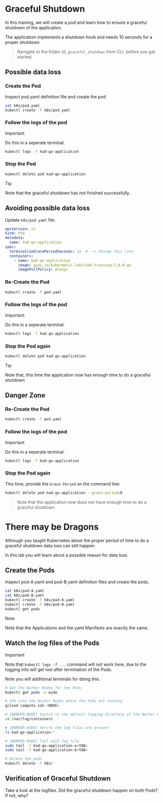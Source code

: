 # Graceful Shutdown

In this training, we will create a pod and learn how to ensure a graceful shutdown of the application.

The application implements a shutdown hook and needs 10 seconds for a proper shutdown.

> Navigate to the folder `05_graceful_shutdown` from CLI, before you get started.

## Possible data loss

### Create the Pod

Inspect pod.yaml definition file and create the pod

```bash
cat k8s/pod.yaml
kubectl create -f k8s/pod.yaml
```

### Follow the logs of the pod

> [!IMPORTANT]
> Do this in a seperate terminal.

```bash
kubectl logs -f kad-go-application
```

### Stop the Pod

```bash
kubectl delete pod kad-go-application
```

> [!TIP]
> Note that the graceful shutdown has not finished successfully.

## Avoiding possible data loss

Update `k8s/pod.yaml` file:

```yaml
apiVersion: v1
kind: Pod
metadata:
  name: kad-go-application
spec:
  terminationGracePeriodSeconds: 12  # --> Change this line
  containers:
    - name: kad-go-application
      image: quay.io/kubermatic-labs/kad-training:1.0.0-go
      imagePullPolicy: Always
```

### Re-Create the Pod

```bash
kubectl create -f pod.yaml
```

### Follow the logs of the pod

> [!IMPORTANT]
> Do this in a seperate terminal.

```bash
kubectl logs -f kad-go-application
```

### Stop the Pod again

```bash
kubectl delete pod kad-go-application
```

> [!TIP]
> Note that, this time the application now has enough time to do a graceful shutdown

## Danger Zone

### Re-Create the Pod

```bash
kubectl create -f pod.yaml
```

### Follow the logs of the pod

> [!IMPORTANT]
> Do this in a seperate terminal.

```bash
kubectl logs -f kad-go-application
```

### Stop the Pod again

This time, provide the `Grace Period` on the command line:

```bash
kubectl delete pod kad-go-application --grace-period=0
```

> Note that the application now does not have enough time to do a graceful shutdown

# There may be Dragons

Although you taught Kubernetes about the proper period of time to do a graceful shutdown data loss can still happen.

In this lab you will learn about a possible reason for data loss.

## Create the Pods

Inspect pod-A.yaml and pod-B.yaml definition files and create the pods.

```bash
cat k8s/pod-A.yaml
cat k8s/pod-B.yaml
kubectl create -f k8s/pod-A.yaml
kubectl create -f k8s/pod-B.yaml
kubectl get pods
```
> [!NOTE]
> Note that the Applications and the yaml Manifests are exactly the same.

## Watch the log files of the Pods

> [!IMPORTANT]
> Note that `kubectl logs -f ...` command will not work here, due to the logging info will get lost after termination of the Pods.
>
> Note you will additional terminals for doing this.


```bash
# Get the Worker Nodes for the Pods
kubectl get pods -o wide

# SSH into the Worker Nodes where the Pods are running
gcloud compute ssh <NODE>

# [WORKER-NODE] Switch to the default logging directory of the Worker Node
cd /var/log/containers 

# [WORKER-NODE] Verify the log files are present
ls kad-go-application-*

# [WORKER-NODE] Tail each log file
sudo tail -f kad-go-application-a<TAB>
sudo tail -f kad-go-application-b<TAB>

# Delete the pods
kubectl delete -f k8s/
```

## Verification of Graceful Shutdown

Take a look at the logfiles. Did the graceful shutdown happen on both Pods? If not, why?
